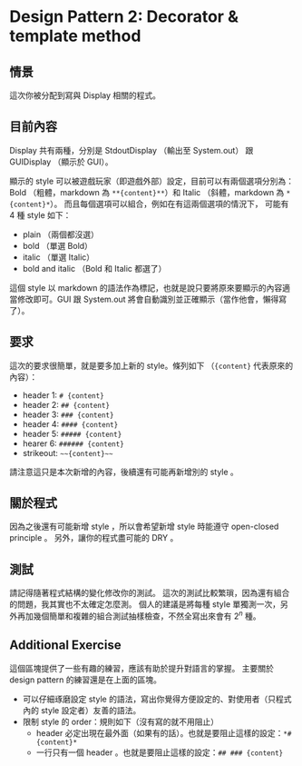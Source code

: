 # Design Pattern 2: Decorator & template method

## 情景
這次你被分配到寫與 Display 相關的程式。

## 目前內容
Display 共有兩種，分別是 StdoutDisplay （輸出至 System.out） 跟 GUIDisplay （顯示於 GUI）。

顯示的 style 可以被遊戲玩家（即遊戲外部）設定，目前可以有兩個選項分別為：Bold （粗體，markdown 為 `**{content}**`）和 Italic （斜體，markdown 為 `*{content}*`）。
而且每個選項可以組合，例如在有這兩個選項的情況下， 可能有 4 種 style 如下：
- plain （兩個都沒選）
- bold （單選 Bold）
- italic （單選 Italic）
- bold and italic （Bold 和 Italic 都選了）

這個 style 以 markdown 的語法作為標記，也就是說只要將原來要顯示的內容適當修改即可。GUI 跟 System.out 將會自動識別並正確顯示（當作他會，懶得寫了）。 

## 要求
這次的要求很簡單，就是要多加上新的 style。條列如下 （`{content}` 代表原來的內容）：
- header 1: `# {content}`
- header 2: `## {content}`
- header 3: `### {content}`
- header 4: `#### {content}`
- header 5: `##### {content}`
- hearer 6: `###### {content}`
- strikeout: `~~{content}~~`

請注意這只是本次新增的內容，後續還有可能再新增別的 style 。

## 關於程式
因為之後還有可能新增 style ，所以會希望新增 style 時能遵守 open-closed principle 。
另外，讓你的程式盡可能的 DRY 。

## 測試
請記得隨著程式結構的變化修改你的測試。
這次的測試比較繁瑣，因為還有組合的問題，我其實也不太確定怎麼測。
個人的建議是將每種 style 單獨測一次，另外再加幾個簡單和複雜的組合測試抽樣檢查，不然全寫出來會有 $2^n$ 種。

## Additional Exercise
這個區塊提供了一些有趣的練習，應該有助於提升對語言的掌握。
主要關於 design pattern 的練習還是在上面的區塊。

- 可以仔細琢磨設定 style 的語法，寫出你覺得方便設定的、對使用者（只程式內的 style 設定者）友善的語法。
- 限制 style 的 order：規則如下（沒有寫的就不用阻止）
  - header 必定出現在最外面（如果有的話）。也就是要阻止這樣的設定：`*# {content}*`
  - 一行只有一個 header 。也就是要阻止這樣的設定：`## ### {content}`